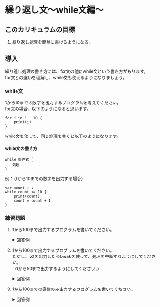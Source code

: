 # 繰り返し文〜while文編〜

## このカリキュラムの目標
1. 繰り返し処理を簡単に書けるようになる。

## 導入
繰り返し処理の書き方には、for文の他にwhile文という書き方があります。  
for文との違いを理解し、while文も使えるようになりましょう。

### while文
1から10までの数字を出力するプログラムを考えてください。  
for文の場合、以下のようになると思います。

```
for i in 1...10 {
    print(i)
}
```

while文を使って、同じ処理を書くと以下のようになります。

#### while文の書き方

```
while 条件式 {
　　処理
}
```

例：（1から10までの数字を出力する場合）

```
var count = 1
while count <= 10 {
    print(count)
    count = count + 1
}
```

### 練習問題
1. 1から100まで出力するプログラムを書いてください。
	
	<details><summary>回答例</summary><div>
	
	```
	var num = 1
	
	while num <= 100 {
	    print(num)
	    num = num + 1
	}
	```
	
	</div></details>
	
2. 1から100まで出力するプログラムを書いてください。  
ただし、50を出力したらbreakを使って、処理を中断するようにしてください。  
（1から50まで出力するようにしてください。）

	<details><summary>回答例</summary><div>
	
	```
	var num = 1
	
	while num <= 100 {
	    if num > 50 {
	        break
	    }
	    print(num)
	    num = num + 1
	}
	```
	
	</div></details>
	
3. 1から100までの奇数のみ出力するプログラムを書いてください。  
	<details><summary>回答例</summary><div>
	
	```
	var num = 1
	
	while num <= 100 {
	    if num % 2 == 0 {
	        num = num + 1
	        continue
	    }
	    print(num)
	    num = num + 1
	}
	
	```
	
	</div></details>